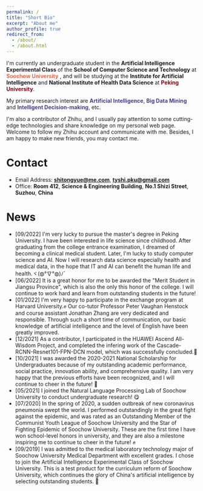 ```yaml
---
permalink: /
title: "Short Bio"
excerpt: "About me"
author_profile: true
redirect_from: 
  - /about/
  - /about.html
---
```


I'm currently an undergraduate student in the **Artificial Intelligence Experimental Class** of the **School of Computer Science and Technology** at **<font color="#FF6347">Soochow University</font>** , and will be studying at the **Institute for Artificial Intelligence** and **National Institute of Health Data Science** at **<font color="#8B0012">Peking University</font>**.

My primary research interest are **<font color="#483D8B">Artificial Intelligence</font>**, **<font color="#483D8B">Big Data Mining</font>** and **<font color="#483D8B">Intelligent Decision-making</font>**, etc.

I'm also a contributor of Zhihu, and I usually pay attention to some cutting-edge technologies and share knowledge on my personal web page. Welcome to follow my Zhihu account and communicate with me. Besides, I am happy to make new friends, you may contact me.


Contact
======
* Email Address: **shitongyue@me.com**, **tyshi.pku@gmail.com**
* Office: **Room 412**, **Science & Engineering Building**, **No.1 Shizi Street**, **Suzhou**, **China**


News
======
* [09/2022] I'm very lucky to pursue the master's degree in Peking University. I have been interested in life science since childhood. After graduating from the college entrance examination, I dreamed of becoming a clinical medical student. Later, I'm lucky to study computer science and AI. Now I will research data science especially health and medical data, in the hope that IT and AI can benefit the human life and health.ヾ(◍°∇°◍)ﾉﾞ
* [06/2022] It is a great honor for me to be awarded the "Merit Student in Jiangsu Province", which is also the only this honor of the college. I will continue to work hard and learn from outstanding students in the future!
* [01/2022] I'm very happy to participate in the exchange program at Harvard University.✊ Our co-tutor Professor Peter Vaughan Henstock and course assistant Jonathan Zhang are very dedicated and responsible. Through such a short time of communication, our basic knowledge of artificial intelligence and the level of English have been greatly improved.
* [12/2021] As a contributor, I participated in the HUAWEI Ascend All-Wisdom Project, and completed the infering work of the Cascade-RCNN-Resnet101-FPN-DCN model, which was successfully concluded.💪
* [10/2021] I was awarded the 2020-2021 National Scholarship for Undergraduates because of my outstanding academic performance, social practice, innovation ability, and comprehensive quality. I am very happy that the previous efforts have been recognized, and I will continue to cheer in the future! 🎉
* [05/2021] I joined the Natural Language Processing Lab of Soochow University to conduct undergraduate research! 😋
* [07/2020] In the spring of 2020, a sudden outbreak of new coronavirus pneumonia swept the world. I performed outstandingly in the great fight against the epidemic, and was rated as an Outstanding Member of the Communist Youth League of Soochow University and the Star of Fighting Epidemic of Soochow University. These are the first time I have won school-level honors in university, and they are also a milestone inspiring me to continue to cheer in the future! ✊
* [09/2019] I was admitted to the medical laboratory technology major of Soochow University Medical Department with excellent grades. I chose to join the Artificial Intelligence Experimental Class of Soochow University. This is a test product for the curriculum reform of Soochow University, which continues the glory of China's artificial intelligence by selecting outstanding students. 💪